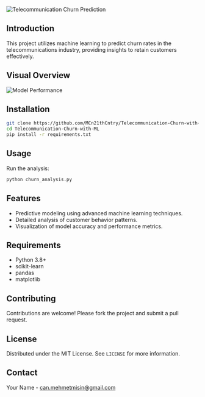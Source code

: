 ![Telecommunication Churn Prediction](https://miro.medium.com/v2/resize:fit:1400/format:webp/0*8Iu_eymr6eR-YuQw) 


## Introduction
This project utilizes machine learning to predict churn rates in the telecommunications industry, providing insights to retain customers effectively.

## Visual Overview
![Model Performance](https://m-stats.me/wp-content/uploads/2023/10/Telecom-Churn-Analysis-Dashboard-prediction-tab-1.png)

## Installation
```bash
git clone https://github.com/MCn21thCntry/Telecommunication-Churn-with-ML
cd Telecommunication-Churn-with-ML
pip install -r requirements.txt
```

## Usage
Run the analysis:
```python
python churn_analysis.py
```

## Features
- Predictive modeling using advanced machine learning techniques.
- Detailed analysis of customer behavior patterns.
- Visualization of model accuracy and performance metrics.

## Requirements
- Python 3.8+
- scikit-learn
- pandas
- matplotlib

## Contributing
Contributions are welcome! Please fork the project and submit a pull request.

## License
Distributed under the MIT License. See `LICENSE` for more information.

## Contact
Your Name - can.mehmetmisin@gmail.com

